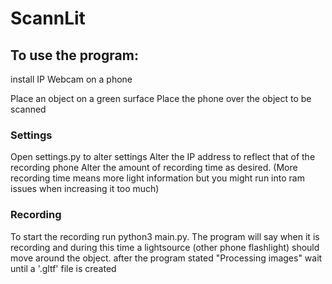 # ScannLit

## To use the program:

install IP Webcam on a phone

Place an object on a green surface
Place the phone over the object to be scanned

### Settings

Open settings.py to alter settings
Alter the IP address to reflect that of the recording phone
Alter the amount of recording time as desired. (More recording time means more light information but you might run into ram issues when increasing it too much)

### Recording
To start the recording run python3 main.py.
The program will say when it is recording and during this time a lightsource (other phone flashlight) should move around the object.
after the program stated "Processing images" wait until a '.gltf' file is created

